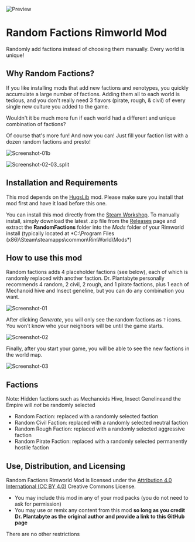 ![Preview](https://user-images.githubusercontent.com/1922739/205413473-a94b8905-9e5c-4b95-a2e0-9cbe450c0533.png)

# Random Factions Rimworld Mod
Randomly add factions instead of choosing them manually. Every world is unique!

## Why Random Factions?
If you like installing mods that add new factions and xenotypes, you quickly accumulate a large number of factions. Adding them all to each world is tedious, and you don't really need 3 flavors (pirate, rough, & civil) of every single new culture you added to the game.

Wouldn't it be much more fun if each world had a different and unique combination of factions?

Of course that's more fun! And now you can! Just fill your faction list with a dozen random factions and presto! 

![Screenshot-01b](https://user-images.githubusercontent.com/1922739/205413879-8e5ffc80-867b-418c-8080-ebbe5bfc9c26.png)

![Screenshot-02-03_split](https://user-images.githubusercontent.com/1922739/205414343-0773ea1b-48d3-4978-990b-38794869f530.png)

## Installation and Requirements
This mod depends on the [HugsLib](steam://url/CommunityFilePage/818773962) mod. Please make sure you install that mod first and have it load before this one.

You can install this mod directly from the [Steam Workshop](https://steamcommunity.com/sharedfiles/filedetails/?id=2896649114). To manually install, simply download the latest .zip file from the [Releases](https://github.com/DrPlantabyte/Random-Factions-Rimworld-Mod/releases) page and extract the **RandomFactions** folder into the *Mods* folder of your Rimworld install (typically located at *C:\Program Files (x86)\Steam\steamapps\common\RimWorld\Mods\*)

## How to use this mod
Random factions adds 4 placeholder factions (see below), each of which is randomly replaced with another faction. Dr. Plantabyte personally recommends 4 random, 2 civil, 2 rough, and 1 pirate factions, plus 1 each of Mechanoid hive and Insect geneline, but you can do any combination you want.

![Screenshot-01](https://user-images.githubusercontent.com/1922739/205414440-a93e629d-f7fb-4633-98ad-87099e1d7c93.png)

After clicking *Generate*, you will only see the random factions as `?` icons. You won't know who your neighbors will be until the game starts.

![Screenshot-02](https://user-images.githubusercontent.com/1922739/205418688-bf16c08f-1600-4d55-b68e-f73d2b81b458.png)

Finally, after you start your game, you will be able to see the new factions in the world map.

![Screenshot-03](https://user-images.githubusercontent.com/1922739/205418737-33468ccb-c2fb-407c-aa3a-68f213645c2a.png)

## Factions
Note: Hidden factions such as Mechanoids Hive, Insect Genelineand the Empire will *not* be randomly selected
- Random Faction: replaced with a randomly selected faction
- Random Civil Faction: replaced with a randomly selected neutral faction
- Random Rough Faction: replaced with a randomly selected aggressive faction
- Random Pirate Faction: replaced with a randomly selected permanently hostile faction

## Use, Distribution, and Licensing
Random Factions Rimworld Mod is licensed under the [Attribution 4.0 International (CC BY 4.0)](https://creativecommons.org/licenses/by/4.0/) Creative Commons License.

* You may include this mod in any of your mod packs (you do not need to ask for permission)
* You may use or remix any content from this mod **so long as you credit Dr. Plantabyte as the original author and provide a link to this GitHub page**

There are no other restrictions
